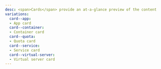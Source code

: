 ```yaml
---
desc: <span>Cards</span> provide an at-a-glance preview of the content they link to and frequently contain easily consumable content. Use a cards pattern when creating a collection of items, where each item surfaces a large amount of information in a similar schema.
variations:
  card--app:
  - App card
  card--container:
  - Container card
  card--quota:
  - Quota card
  card--service:
  - Service card
  card--virtual-server:
  - Virtual server card
---
```

